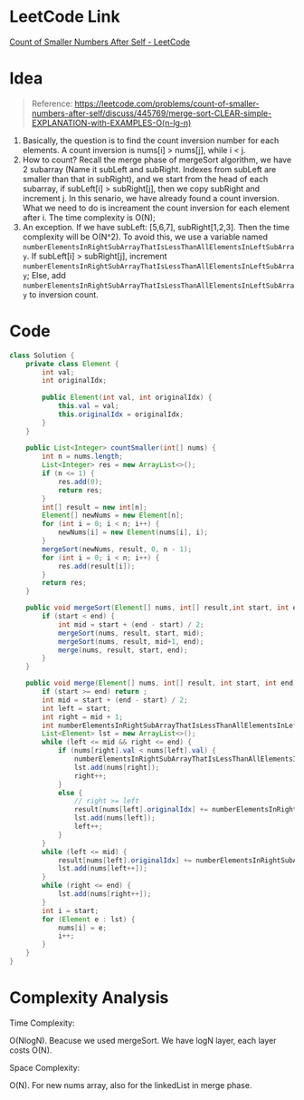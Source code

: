 # LeetCode Link

[Count of Smaller Numbers After Self - LeetCode](https://leetcode.com/problems/count-of-smaller-numbers-after-self/)

# Idea

> Reference: https://leetcode.com/problems/count-of-smaller-numbers-after-self/discuss/445769/merge-sort-CLEAR-simple-EXPLANATION-with-EXAMPLES-O(n-lg-n)

1. Basically, the question is to find the count inversion number for each elements. A count inversion is nums[i] > nums[j], while i < j.
2. How to count? Recall the merge phase of mergeSort algorithm, we have 2 subarray (Name it subLeft and subRight. Indexes from subLeft are smaller than that in subRight), and we start from the head of each subarray, if subLeft[i] > subRight[j], then we copy subRight and increment j. In this senario, we have already found a count inversion. What we need to do is increament the count inversion for each element after i. The time complexity is O(N);
3. An exception. If we have subLeft: [5,6,7], subRight[1,2,3]. Then the time complexity will be O(N^2). To avoid this, we use a variable named `numberElementsInRightSubArrayThatIsLessThanAllElementsInLeftSubArray`. If subLeft[i] > subRight[j], increment `numberElementsInRightSubArrayThatIsLessThanAllElementsInLeftSubArray`; Else, add `numberElementsInRightSubArrayThatIsLessThanAllElementsInLeftSubArray` to inversion count.


# Code

```java
class Solution {
    private class Element {
        int val;
        int originalIdx;
        
        public Element(int val, int originalIdx) {
            this.val = val;
            this.originalIdx = originalIdx;
        }
    }
    
    public List<Integer> countSmaller(int[] nums) {
        int n = nums.length;
        List<Integer> res = new ArrayList<>();
        if (n <= 1) {
            res.add(0);
            return res;
        }
        int[] result = new int[n];
        Element[] newNums = new Element[n];
        for (int i = 0; i < n; i++) {
            newNums[i] = new Element(nums[i], i);
        }
        mergeSort(newNums, result, 0, n - 1);
        for (int i = 0; i < n; i++) {
            res.add(result[i]);
        }
        return res;
    }

    public void mergeSort(Element[] nums, int[] result,int start, int end) {
        if (start < end) {
            int mid = start + (end - start) / 2;
            mergeSort(nums, result, start, mid);
            mergeSort(nums, result, mid+1, end);
            merge(nums, result, start, end);
        }
    }

    public void merge(Element[] nums, int[] result, int start, int end) {
        if (start >= end) return ;
        int mid = start + (end - start) / 2;
        int left = start;
        int right = mid + 1;
        int numberElementsInRightSubArrayThatIsLessThanAllElementsInLeftSubArray = 0;
        List<Element> lst = new ArrayList<>();
        while (left <= mid && right <= end) {
            if (nums[right].val < nums[left].val) {
                numberElementsInRightSubArrayThatIsLessThanAllElementsInLeftSubArray++;
                lst.add(nums[right]);
                right++;
            }
            else {
                // right >= left
                result[nums[left].originalIdx] += numberElementsInRightSubArrayThatIsLessThanAllElementsInLeftSubArray;
                lst.add(nums[left]);
                left++;
            }
        }
        while (left <= mid) {
            result[nums[left].originalIdx] += numberElementsInRightSubArrayThatIsLessThanAllElementsInLeftSubArray;
            lst.add(nums[left++]);
        }
        while (right <= end) {
            lst.add(nums[right++]);
        }
        int i = start;
        for (Element e : lst) {
            nums[i] = e;
            i++;
        }
    }
}

```

# Complexity Analysis

Time Complexity:

O(NlogN). Beacuse we used mergeSort. We have logN layer, each layer costs O(N).

Space Complexity:

O(N). For new nums array, also for the linkedList in merge phase.
